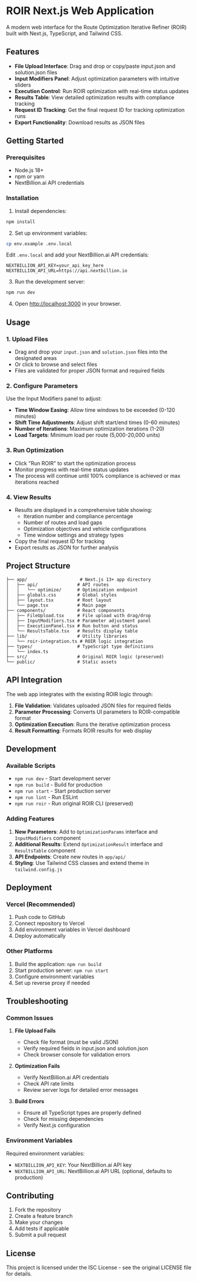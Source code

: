 # ROIR Next.js Web Application

A modern web interface for the Route Optimization Iterative Refiner (ROIR) built with Next.js, TypeScript, and Tailwind CSS.

## Features

- **File Upload Interface**: Drag and drop or copy/paste input.json and solution.json files
- **Input Modifiers Panel**: Adjust optimization parameters with intuitive sliders
- **Execution Control**: Run ROIR optimization with real-time status updates
- **Results Table**: View detailed optimization results with compliance tracking
- **Request ID Tracking**: Get the final request ID for tracking optimization runs
- **Export Functionality**: Download results as JSON files

## Getting Started

### Prerequisites

- Node.js 18+ 
- npm or yarn
- NextBillion.ai API credentials

### Installation

1. Install dependencies:
```bash
npm install
```

2. Set up environment variables:
```bash
cp env.example .env.local
```

Edit `.env.local` and add your NextBillion.ai API credentials:
```
NEXTBILLION_API_KEY=your_api_key_here
NEXTBILLION_API_URL=https://api.nextbillion.io
```

3. Run the development server:
```bash
npm run dev
```

4. Open [http://localhost:3000](http://localhost:3000) in your browser.

## Usage

### 1. Upload Files
- Drag and drop your `input.json` and `solution.json` files into the designated areas
- Or click to browse and select files
- Files are validated for proper JSON format and required fields

### 2. Configure Parameters
Use the Input Modifiers panel to adjust:
- **Time Window Easing**: Allow time windows to be exceeded (0-120 minutes)
- **Shift Time Adjustments**: Adjust shift start/end times (0-60 minutes)
- **Number of Iterations**: Maximum optimization iterations (1-20)
- **Load Targets**: Minimum load per route (5,000-20,000 units)

### 3. Run Optimization
- Click "Run ROIR" to start the optimization process
- Monitor progress with real-time status updates
- The process will continue until 100% compliance is achieved or max iterations reached

### 4. View Results
- Results are displayed in a comprehensive table showing:
  - Iteration number and compliance percentage
  - Number of routes and load gaps
  - Optimization objectives and vehicle configurations
  - Time window settings and strategy types
- Copy the final request ID for tracking
- Export results as JSON for further analysis

## Project Structure

```
├── app/                    # Next.js 13+ app directory
│   ├── api/               # API routes
│   │   └── optimize/      # Optimization endpoint
│   ├── globals.css        # Global styles
│   ├── layout.tsx         # Root layout
│   └── page.tsx           # Main page
├── components/            # React components
│   ├── FileUpload.tsx     # File upload with drag/drop
│   ├── InputModifiers.tsx # Parameter adjustment panel
│   ├── ExecutionPanel.tsx # Run button and status
│   └── ResultsTable.tsx   # Results display table
├── lib/                   # Utility libraries
│   └── roir-integration.ts # ROIR logic integration
├── types/                 # TypeScript type definitions
│   └── index.ts
├── src/                   # Original ROIR logic (preserved)
└── public/                # Static assets
```

## API Integration

The web app integrates with the existing ROIR logic through:

1. **File Validation**: Validates uploaded JSON files for required fields
2. **Parameter Processing**: Converts UI parameters to ROIR-compatible format
3. **Optimization Execution**: Runs the iterative optimization process
4. **Result Formatting**: Formats ROIR results for web display

## Development

### Available Scripts

- `npm run dev` - Start development server
- `npm run build` - Build for production
- `npm run start` - Start production server
- `npm run lint` - Run ESLint
- `npm run roir` - Run original ROIR CLI (preserved)

### Adding Features

1. **New Parameters**: Add to `OptimizationParams` interface and `InputModifiers` component
2. **Additional Results**: Extend `OptimizationResult` interface and `ResultsTable` component
3. **API Endpoints**: Create new routes in `app/api/`
4. **Styling**: Use Tailwind CSS classes and extend theme in `tailwind.config.js`

## Deployment

### Vercel (Recommended)
1. Push code to GitHub
2. Connect repository to Vercel
3. Add environment variables in Vercel dashboard
4. Deploy automatically

### Other Platforms
1. Build the application: `npm run build`
2. Start production server: `npm run start`
3. Configure environment variables
4. Set up reverse proxy if needed

## Troubleshooting

### Common Issues

1. **File Upload Fails**
   - Check file format (must be valid JSON)
   - Verify required fields in input.json and solution.json
   - Check browser console for validation errors

2. **Optimization Fails**
   - Verify NextBillion.ai API credentials
   - Check API rate limits
   - Review server logs for detailed error messages

3. **Build Errors**
   - Ensure all TypeScript types are properly defined
   - Check for missing dependencies
   - Verify Next.js configuration

### Environment Variables

Required environment variables:
- `NEXTBILLION_API_KEY`: Your NextBillion.ai API key
- `NEXTBILLION_API_URL`: NextBillion.ai API URL (optional, defaults to production)

## Contributing

1. Fork the repository
2. Create a feature branch
3. Make your changes
4. Add tests if applicable
5. Submit a pull request

## License

This project is licensed under the ISC License - see the original LICENSE file for details.